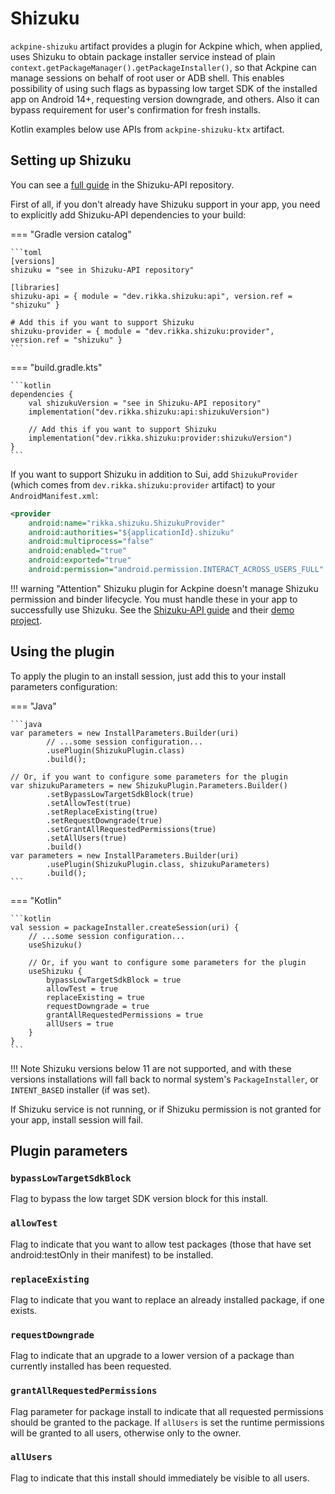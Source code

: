 Shizuku
=======

`ackpine-shizuku` artifact provides a plugin for Ackpine which, when applied, uses Shizuku to obtain package installer service instead of plain `context.getPackageManager().getPackageInstaller()`, so that Ackpine can manage sessions on behalf of root user or ADB shell. This enables possibility of using such flags as bypassing low target SDK of the installed app on Android 14+, requesting version downgrade, and others. Also it can bypass requirement for user's confirmation for fresh installs.

Kotlin examples below use APIs from `ackpine-shizuku-ktx` artifact.

Setting up Shizuku
------------------

You can see a [full guide](https://github.com/RikkaApps/Shizuku-API#guide) in the Shizuku-API repository.

First of all, if you don't already have Shizuku support in your app, you need to explicitly add Shizuku-API dependencies to your build:

=== "Gradle version catalog"

    ```toml
    [versions]
    shizuku = "see in Shizuku-API repository"
    
    [libraries]
    shizuku-api = { module = "dev.rikka.shizuku:api", version.ref = "shizuku" }
    
    # Add this if you want to support Shizuku
    shizuku-provider = { module = "dev.rikka.shizuku:provider", version.ref = "shizuku" }
    ```

=== "build.gradle.kts"

    ```kotlin
    dependencies {
        val shizukuVersion = "see in Shizuku-API repository"
        implementation("dev.rikka.shizuku:api:shizukuVersion")
    
        // Add this if you want to support Shizuku
        implementation("dev.rikka.shizuku:provider:shizukuVersion")
    }
    ```

If you want to support Shizuku in addition to Sui, add `ShizukuProvider` (which comes from `dev.rikka.shizuku:provider` artifact) to your `AndroidManifest.xml`:

```xml
<provider
    android:name="rikka.shizuku.ShizukuProvider"
    android:authorities="${applicationId}.shizuku"
    android:multiprocess="false"
    android:enabled="true"
    android:exported="true"
    android:permission="android.permission.INTERACT_ACROSS_USERS_FULL" />
```

!!! warning "Attention"
    Shizuku plugin for Ackpine doesn't manage Shizuku permission and binder lifecycle. You must handle these in your app to successfully use Shizuku. See the [Shizuku-API guide](https://github.com/RikkaApps/Shizuku-API#guide) and their [demo project](https://github.com/RikkaApps/Shizuku-API/tree/master/demo).

Using the plugin
----------------

To apply the plugin to an install session, just add this to your install parameters configuration:

=== "Java"

    ```java
    var parameters = new InstallParameters.Builder(uri)
            // ...some session configuration...
            .usePlugin(ShizukuPlugin.class)
            .build();
    
    // Or, if you want to configure some parameters for the plugin
    var shizukuParameters = new ShizukuPlugin.Parameters.Builder()
            .setBypassLowTargetSdkBlock(true)
            .setAllowTest(true)
            .setReplaceExisting(true)
            .setRequestDowngrade(true)
            .setGrantAllRequestedPermissions(true)
            .setAllUsers(true)
            .build()
    var parameters = new InstallParameters.Builder(uri)
            .usePlugin(ShizukuPlugin.class, shizukuParameters)
            .build();
    ```

=== "Kotlin"

    ```kotlin
    val session = packageInstaller.createSession(uri) {
        // ...some session configuration...
        useShizuku()
    
        // Or, if you want to configure some parameters for the plugin
        useShizuku {
            bypassLowTargetSdkBlock = true
            allowTest = true
            replaceExisting = true
            requestDowngrade = true
            grantAllRequestedPermissions = true
            allUsers = true
        }
    }
    ```

!!! Note
    Shizuku versions below 11 are not supported, and with these versions installations will fall back to normal system's `PackageInstaller`, or `INTENT_BASED` installer (if was set).

If Shizuku service is not running, or if Shizuku permission is not granted for your app, install session will fail.

Plugin parameters
-----------------

### `bypassLowTargetSdkBlock`

Flag to bypass the low target SDK version block for this install.

### `allowTest`

Flag to indicate that you want to allow test packages (those that have set android:testOnly in their manifest) to be installed.

### `replaceExisting`

Flag to indicate that you want to replace an already installed package, if one exists.

### `requestDowngrade`

Flag to indicate that an upgrade to a lower version of a package than currently installed has been requested.

### `grantAllRequestedPermissions`

Flag parameter for package install to indicate that all requested permissions should be granted to the package. If `allUsers` is set the runtime permissions will be granted to all users, otherwise only to the owner.

### `allUsers`

Flag to indicate that this install should immediately be visible to all users.